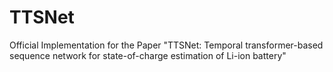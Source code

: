 # TTSNet
Official Implementation for the Paper "TTSNet: Temporal transformer-based sequence network for state-of-charge estimation of Li-ion battery"
